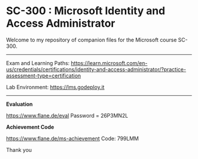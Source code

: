 # SC-300 : Microsoft Identity and Access Administrator

Welcome to my repository of companion files for the Microsoft course SC-300.

---

Exam and Learning Paths: <https://learn.microsoft.com/en-us/credentials/certifications/identity-and-access-administrator/?practice-assessment-type=certification>

Lab Environment: <https://lms.godeploy.it>


---

**Evaluation**

https://www.flane.de/eval
Password = 26P3MN2L


**Achievement Code**

https://www.flane.de/ms-achievement
Code: 799LMM

Thank you